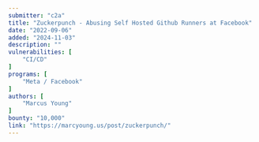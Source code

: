 ```yaml
---
submitter: "c2a"
title: "Zuckerpunch - Abusing Self Hosted Github Runners at Facebook"
date: "2022-09-06"
added: "2024-11-03"
description: ""
vulnerabilities: [
    "CI/CD"
]
programs: [
    "Meta / Facebook"
]
authors: [
    "Marcus Young"
]
bounty: "10,000"
link: "https://marcyoung.us/post/zuckerpunch/"
---
```




